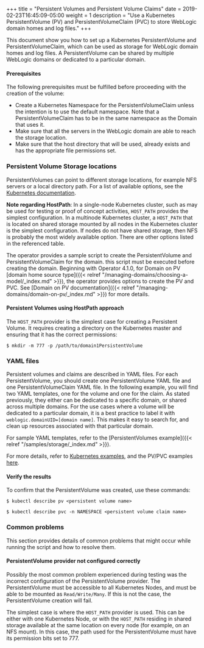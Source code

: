 +++
title = "Persistent Volumes and Persistent Volume Claims"
date = 2019-02-23T16:45:09-05:00
weight = 1
description = "Use a Kubernetes PersistentVolume (PV) and PersistentVolumeClaim (PVC) to store WebLogic domain homes and log files."
+++

This document show you how to set up a Kubernetes PersistentVolume and PersistentVolumeClaim, which can be used as storage for WebLogic domain homes and log files. A PersistentVolume can be shared by multiple WebLogic domains or dedicated to a particular domain.

#### Prerequisites

The following prerequisites must be fulfilled before proceeding with the creation of the volume:

* Create a Kubernetes Namespace for the PersistentVolumeClaim unless the intention is to use the default namespace. Note that a PersistentVolumeClaim has to be in the same namespace as the Domain that uses it.
* Make sure that all the servers in the WebLogic domain are able to reach the storage location.
* Make sure that the host directory that will be used, already exists and has the appropriate file permissions set.

### Persistent Volume Storage locations
PersistentVolumes can point to different storage locations, for example NFS servers or a local directory path. For a list of available options, see the [Kubernetes documentation](https://kubernetes.io/docs/concepts/storage/persistent-volumes/).

**Note regarding HostPath**: In a single-node Kubernetes cluster, such as may be used for testing or proof of concept activities, `HOST_PATH` provides the simplest configuration.  In a multinode Kubernetes cluster, a `HOST_PATH` that is located on shared storage mounted by all nodes in the Kubernetes cluster is the simplest configuration.  If nodes do not have shared storage, then NFS is probably the most widely available option.  There are other options listed in the referenced table.

The operator provides a sample script to create the PersistentVolume and PersistentVolumeClaim for the domain. this script must be executed before creating the domain.  Beginning with Operator 4.1.0, for Domain on PV [domain home source type]({{< relref "/managing-domains/choosing-a-model/_index.md" >}}), the operator provides options to create the PV and PVC. See [Domain on PV documentation]({{< relref "/managing-domains/domain-on-pv/_index.md" >}}) for more details.

#### Persistent Volumes using HostPath approach
The `HOST_PATH` provider is the simplest case for creating a Persistent Volume. It requires creating a directory on the Kubernetes master and ensuring that it has the correct permissions:

```shell
$ mkdir -m 777 -p /path/to/domain1PersistentVolume
```

### YAML files

Persistent volumes and claims are described in YAML files. For each PersistentVolume, you should create one PersistentVolume YAML file and one PersistentVolumeClaim YAML file. In the following example, you will find two YAML templates, one for the volume and one for the claim. As stated previously, they either can be dedicated to a specific domain, or shared across multiple domains. For the use cases where a volume will be dedicated to a particular domain, it is a best practice to label it with `weblogic.domainUID=[domain name]`. This makes it easy to search for, and clean up resources associated with that particular domain.

For sample YAML templates, refer to the [PersistentVolumes example]({{< relref "/samples/storage/_index.md" >}}).

For more details, refer to [Kubernetes examples](https://github.com/kubernetes/examples/), and the PV/PVC examples [here](https://github.com/kubernetes/examples/tree/master/staging/volumes).

#### Verify the results

To confirm that the PersistentVolume was created, use these commands:

```shell
$ kubectl describe pv <persistent volume name>
```
```shell
$ kubectl describe pvc -n NAMESPACE <persistent volume claim name>
```

### Common problems

This section provides details of common problems that might occur while running the script and how to resolve them.

#### PersistentVolume provider not configured correctly

Possibly the most common problem experienced during testing was the incorrect configuration of the PersistentVolume provider. The PersistentVolume must be accessible to all Kubernetes Nodes, and must be able to be mounted as `Read/Write/Many`. If this is not the case, the PersistentVolume creation will fail.

The simplest case is where the `HOST_PATH` provider is used. This can be either with one Kubernetes Node, or with the `HOST_PATH` residing in shared storage available at the same location on every node (for example, on an NFS mount). In this case, the path used for the PersistentVolume must have its permission bits set to 777.

